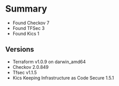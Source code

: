 # Summary

- Found Checkov 7
- Found TFSec 3
- Found Kics 1

## Versions

- Terraform v1.0.9
on darwin_amd64
- Checkov 2.0.849
- Tfsec v1.1.5
- Kics Keeping Infrastructure as Code Secure 1.5.1
